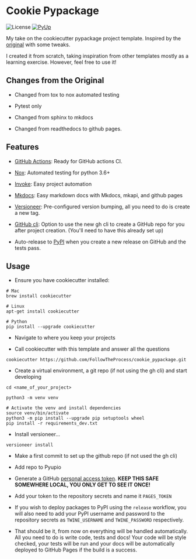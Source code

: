 # Cookie Pypackage

![License](https://img.shields.io/github/license/FollowTheProcess/cookie_pypackage.svg)
[![PyUp](https://pyup.io/repos/github/FollowTheProcess/cookie_pypackage/shield.svg)](https://pyup.io/repos/github/FollowTheProcess/cookie_pypackage/)

My take on the cookiecutter pypackage project template. Inspired by the [original](https://github.com/audreyr/cookiecutter-pypackage/) with some tweaks.

I created it from scratch, taking inspiration from other templates mostly as a learning exercise. However, feel free to use it!

## Changes from the Original

* Changed from tox to nox automated testing

* Pytest only

* Changed from sphinx to mkdocs

* Changed from readthedocs to github pages.

## Features

* [GitHub Actions](https://docs.github.com/en/free-pro-team@latest/actions): Ready for GitHub actions CI.

* [Nox](https://nox.thea.codes/en/stable/): Automated testing for python 3.6+

* [Invoke](http://www.pyinvoke.org): Easy project automation

* [Mkdocs](https://www.mkdocs.org): Easy markdown docs with Mkdocs, mkapi, and github pages

* [Versioneer](https://github.com/python-versioneer/python-versioneer): Pre-configured version bumping, all you need to do is create a new tag.

* [GitHub cli](https://cli.github.com): Option to use the new gh cli to create a GitHub repo for you after project creation. (You'll need to have this already set up)

* Auto-release to [PyPI](https://pypi.org) when you create a new release on GitHub and the tests pass.

## Usage

* Ensure you have cookiecutter installed:

``` shell
# Mac
brew install cookiecutter

# Linux
apt-get install cookiecutter

# Python
pip install --upgrade cookiecutter
```

* Navigate to where you keep your projects

* Call cookiecutter with this template and answer all the questions

``` shell
cookiecutter https://github.com/FollowTheProcess/cookie_pypackage.git
```

* Create a virtual environment, a git repo (if not using the gh cli) and start developing

``` shell
cd <name_of_your_project>

python3 -m venv venv

# Activate the venv and install dependencies
source venv/bin/activate
python3 -m pip install --upgrade pip setuptools wheel
pip install -r requirements_dev.txt
```

* Install versioneer...

``` shell
versioneer install
```

* Make a first commit to set up the github repo (if not used the gh cli)

* Add repo to Pyupio

* Generate a GitHub [personal access token](https://docs.github.com/en/free-pro-team@latest/github/authenticating-to-github/creating-a-personal-access-token). **KEEP THIS SAFE SOMEWHERE LOCAL, YOU ONLY GET TO SEE IT ONCE!**

* Add your token to the repository secrets and name it `PAGES_TOKEN`

* If you wish to deploy packages to PyPI using the `release` workflow, you will also need to add your PyPI username and password to the repository secrets as `TWINE_USERNAME` and `TWINE_PASSWORD` respectively.

* That should be it, from now on everything will be handled automatically. All you need to do is write code, tests and docs! Your code will be style checked, your tests will be run and your docs will be automatically deployed to GitHub Pages if the build is a success.
